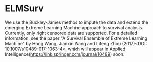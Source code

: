 # ELMSurv
We use the Buckley-James method to impute the data and extend the emerging Extreme Learning Machine approach to survival analysis. Currently, only right censored data are supported. For a detailed information, see the paper "A Survival Ensemble of Extreme Learning Machine" by Hong Wang, Jianxin Wang and Lifeng Zhou (2017)<DOI: 10.1007/s10489-017-1063-4>, which will appear in Applied Intelligence(https://link.springer.com/journal/10489) soon.
